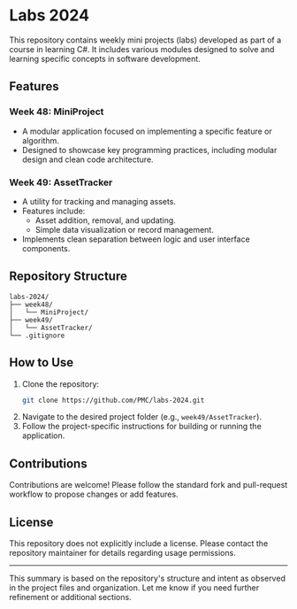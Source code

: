 # Labs 2024

This repository contains weekly mini projects (labs) developed as part of a course in learning C#. It includes various modules designed to solve and learning specific concepts in software development.

## Features

### Week 48: MiniProject
- A modular application focused on implementing a specific feature or algorithm.
- Designed to showcase key programming practices, including modular design and clean code architecture.

### Week 49: AssetTracker
- A utility for tracking and managing assets.
- Features include:
  - Asset addition, removal, and updating.
  - Simple data visualization or record management.
- Implements clean separation between logic and user interface components.

## Repository Structure

```plaintext
labs-2024/
├── week48/
│   └── MiniProject/
├── week49/
│   └── AssetTracker/
└── .gitignore
```

## How to Use

1. Clone the repository:
   ```bash
   git clone https://github.com/PMC/labs-2024.git
   ```
2. Navigate to the desired project folder (e.g., `week49/AssetTracker`).
3. Follow the project-specific instructions for building or running the application.

## Contributions

Contributions are welcome! Please follow the standard fork and pull-request workflow to propose changes or add features.

## License

This repository does not explicitly include a license. Please contact the repository maintainer for details regarding usage permissions.

---

This summary is based on the repository's structure and intent as observed in the project files and organization. Let me know if you need further refinement or additional sections.